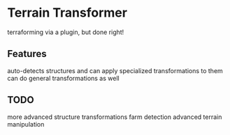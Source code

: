 # Terrain Transformer
terraforming via a plugin, but done right!

## Features
auto-detects structures and can apply specialized transformations to them
can do general transformations as well

## TODO
more advanced structure transformations
farm detection
advanced terrain manipulation
